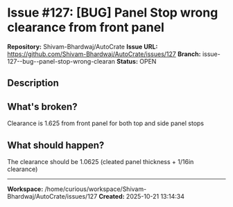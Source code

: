 # Issue #127: [BUG] Panel Stop wrong clearance from front panel

**Repository:** Shivam-Bhardwaj/AutoCrate
**Issue URL:** https://github.com/Shivam-Bhardwaj/AutoCrate/issues/127
**Branch:** issue-127--bug--panel-stop-wrong-clearan
**Status:** OPEN

## Description

## What's broken?

Clearance is 1.625 from front panel for both top and side panel stops

## What should happen?

The clearance should be 1.0625 (cleated panel thickness + 1/16in clearance)

---

**Workspace:** /home/curious/workspace/Shivam-Bhardwaj/AutoCrate/issues/127
**Created:** 2025-10-21 13:14:34

